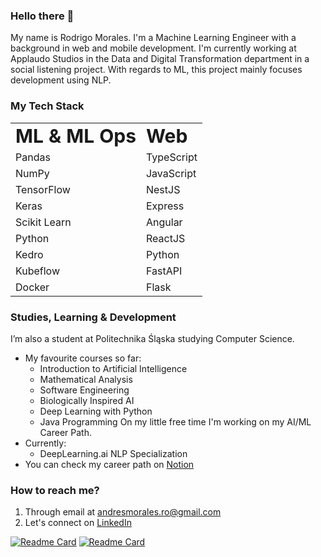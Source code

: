 ### Hello there 👋
My name is Rodrigo Morales. I'm a Machine Learning Engineer with a background in web and mobile development. I'm currently working at Applaudo Studios in the Data and Digital Transformation department in a social listening project. With regards to ML, this project mainly focuses development using NLP.

### My Tech Stack
<table style="width:100%">
 <tr>
    <td><b style="font-size:30px">ML & ML Ops</b></td>
    <td><b style="font-size:30px">Web</b></td>
 </tr>
 <tr>
    <td>Pandas</td>
    <td>TypeScript</td>
 </tr>
 <tr>
    <td>NumPy</td>
    <td>JavaScript</td>
 </tr>
 <tr>
    <td>TensorFlow</td>
    <td>NestJS</td>
 </tr>
 <tr>
    <td>Keras</td>
    <td>Express</td>
 </tr>
 <tr>
    <td>Scikit Learn</td>
    <td>Angular</td>
 </tr>
 <tr>
    <td>Python</td>
    <td>ReactJS</td>
 </tr>
 <tr>
    <td>Kedro</td>
    <td>Python</td>
 </tr>
 <tr>
    <td>Kubeflow</td>
    <td>FastAPI</td>
 </tr>
 <tr>
    <td>Docker</td>
    <td>Flask</td>
 </tr>
</table>

### Studies, Learning & Development
I’m also a student at Politechnika Śląska studying Computer Science.
  - My favourite courses so far:
    - Introduction to Artificial Intelligence
    - Mathematical Analysis
    - Software Engineering
    - Biologically Inspired AI
    - Deep Learning with Python
    - Java Programming
On my little free time I'm working on my AI/ML Career Path.
  - Currently:
    - DeepLearning.ai NLP Specialization
  -  You can check my career path on [Notion](https://rmorales.notion.site/Machine-Learning-Engineer-Career-Path-v-0-0-1-f04f0ad4187445fe890ed93acda8919a)
  ### How to reach me?
  1. Through email at andresmorales.ro@gmail.com
  2. Let's connect on [LinkedIn](https://www.linkedin.com/in/rodrigo-moor/)

<!-- [![Rodrigo's GitHub stats](https://github-readme-stats.vercel.app/api?username=RodrigoMoOr&theme=radical&show_icon=true)](https://github.com/anuraghazra/github-readme-stats) [![Top Langs](https://github-readme-stats.vercel.app/api/top-langs/?username=RodrigoMoOr&theme=radical&show_icons=true)](https://github.com/anuraghazra/github-readme-stats) -->

[![Readme Card](https://github-readme-stats.vercel.app/api/pin/?username=RodrigoMoOr&repo=TryHardML&theme=radical)](https://github.com/RodrigoMoOr/TryHardML)          [![Readme Card](https://github-readme-stats.vercel.app/api/pin/?username=RodrigoMoOr&repo=sut-cs-sem5-idsdv&theme=radical)](https://github.com/RodrigoMoOr/sut-cs-sem5-idsdv)
